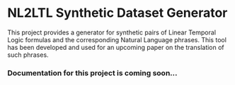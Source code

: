 # NL2LTL Synthetic Dataset Generator

This project provides a generator for synthetic pairs of Linear Temporal Logic formulas and the corresponding Natural Language phrases.
This tool has been developed and used for an upcoming paper on the translation of such phrases.

### Documentation for this project is coming soon...
